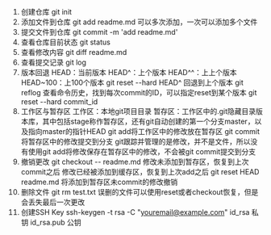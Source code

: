 1. 创建仓库
git init
2. 添加文件到仓库
git add readme.md
可以多次添加，一次可以添加多个文件
3. 提交文件到仓库
git commit -m 'add readme.md'
4. 查看仓库目前状态
git status
5. 查看修改内容
git diff readme.md
6. 查看提交记录
git log
7. 版本回退
HEAD：当前版本
HEAD^：上个版本
HEAD^^：上上个版本
HEAD~100：上100个版本
git reset --hard HEAD^ 回退到上个版本
git reflog 查看命令历史，找到每次commit的ID，可以指定reset到某个版本
git reset --hard commit_id
8. 工作区与暂存区
工作区：本地git项目目录
暂存区：工作区中的.git隐藏目录版本库，其中包括stage称作暂存区，还有git自动创建的第一个分支master，以及指向master的指针HEAD
git add将工作区中的修改放在暂存区
git commit将暂存区中的修改提交到分支
git跟踪并管理的是修改，并不是文件，所以没有使用git add将修改保存在暂存区中的修改，不会被git commit提交到分支
9. 撤销更改
git checkout -- readme.md
修改未添加到暂存区，恢复到上次commit之后
修改已经被添加到缓存区，恢复到上次add之后
git reset HEAD readme.md
将添加到暂存区未commit的修改撤销
10. 删除文件
git rm test.txt
误删的文件可以使用reset或者checkout恢复，但是会丢失最后一次更改
11. 创建SSH Key
ssh-keygen -t rsa -C "youremail@example.com"
id_rsa 私钥
id_rsa.pub 公钥
